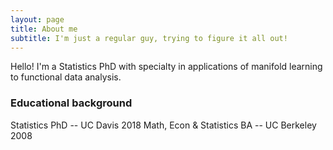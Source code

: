 ```yaml
---
layout: page
title: About me
subtitle: I'm just a regular guy, trying to figure it all out!
---
```


Hello! I'm a Statistics PhD with specialty in applications of manifold learning to functional data analysis. 

### Educational background
Statistics PhD -- UC Davis 2018
Math, Econ & Statistics BA -- UC Berkeley 2008
